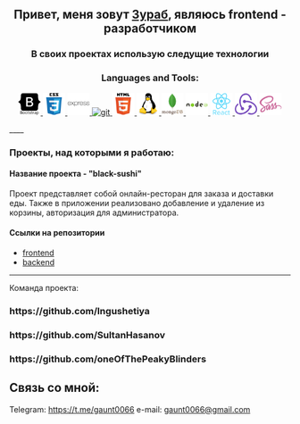 <h2 align="center">Привет, меня зовут <a href="https://github.com/Zurab06" target="_blank">Зураб</a>,  являюсь frontend - разработчиком
 </h2>
 <h3  align="center">В своих проектах использую следущие технологии<h3/>

<p align="center">
</p>

<h3 align="center">Languages and Tools:</h3>
<p align="center"> <a href="https://getbootstrap.com" target="_blank" rel="noreferrer"> <img src="https://raw.githubusercontent.com/devicons/devicon/master/icons/bootstrap/bootstrap-plain-wordmark.svg" alt="bootstrap" width="40" height="40"/> </a> <a href="https://www.w3schools.com/css/" target="_blank" rel="noreferrer"> <img src="https://raw.githubusercontent.com/devicons/devicon/master/icons/css3/css3-original-wordmark.svg" alt="css3" width="40" height="40"/> </a> <a href="https://expressjs.com" target="_blank" rel="noreferrer"> <img src="https://raw.githubusercontent.com/devicons/devicon/master/icons/express/express-original-wordmark.svg" alt="express" width="40" height="40"/> </a> <a href="https://git-scm.com/" target="_blank" rel="noreferrer"> <img src="https://www.vectorlogo.zone/logos/git-scm/git-scm-icon.svg" alt="git" width="40" height="40"/> </a> <a href="https://www.w3.org/html/" target="_blank" rel="noreferrer"> <img src="https://raw.githubusercontent.com/devicons/devicon/master/icons/html5/html5-original-wordmark.svg" alt="html5" width="40" height="40"/> </a> <a href="https://developer.mozilla.org/en-US/docs/Web/JavaScript" target="_blank" rel="noreferrer"> <img src="https://raw.githubusercontent.com/devicons/devicon/master/icons/linux/linux-original.svg" alt="linux" width="40" height="40"/> </a> <a href="https://www.mongodb.com/" target="_blank" rel="noreferrer"> <img src="https://raw.githubusercontent.com/devicons/devicon/master/icons/mongodb/mongodb-original-wordmark.svg" alt="mongodb" width="40" height="40"/> </a> <a href="https://nodejs.org" target="_blank" rel="noreferrer"> <img src="https://raw.githubusercontent.com/devicons/devicon/master/icons/nodejs/nodejs-original-wordmark.svg" alt="nodejs" width="40" height="40"/> </a> <a href="https://reactjs.org/" target="_blank" rel="noreferrer"> <img src="https://raw.githubusercontent.com/devicons/devicon/master/icons/react/react-original-wordmark.svg" alt="react" width="40" height="40"/> </a> <a href="https://redux.js.org" target="_blank" rel="noreferrer"> <img src="https://raw.githubusercontent.com/devicons/devicon/master/icons/redux/redux-original.svg" alt="redux" width="40" height="40"/> </a> <a href="https://sass-lang.com" target="_blank" rel="noreferrer"> <img src="https://raw.githubusercontent.com/devicons/devicon/master/icons/sass/sass-original.svg" alt="sass" width="40" height="40"/> </a> </p>
____

 ###  Проекты, над которыми я работаю:
#### Название проекта - "black-sushi"
Проект представляет собой онлайн-ресторан для заказа и доставки еды. Также в приложении реализовано добавление и удаление из корзины, авторизация для администратора.
#### Ссылки на репозитории
- [frontend](https://github.com/Zurab06/sushi)
- [backend](https://github.com/Zurab06/sushi-backend)
---
 Команда проекта:
 <h3>https://github.com/Ingushetiya<h3/>
  <h3>https://github.com/SultanHasanov<h3/>
   <h3>https://github.com/oneOfThePeakyBlinders<h3/>


## Связь со мной: 
Telegram: https://t.me/gaunt0066
 e-mail: gaunt0066@gmail.com
 
